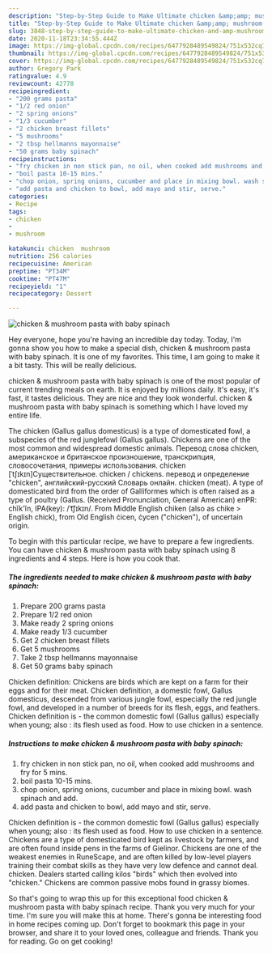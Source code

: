 ```yaml
---
description: "Step-by-Step Guide to Make Ultimate chicken &amp;amp; mushroom pasta with baby spinach"
title: "Step-by-Step Guide to Make Ultimate chicken &amp;amp; mushroom pasta with baby spinach"
slug: 3848-step-by-step-guide-to-make-ultimate-chicken-and-amp-mushroom-pasta-with-baby-spinach
date: 2020-11-18T23:34:55.444Z
image: https://img-global.cpcdn.com/recipes/6477928489549824/751x532cq70/chicken-mushroom-pasta-with-baby-spinach-recipe-main-photo.jpg
thumbnail: https://img-global.cpcdn.com/recipes/6477928489549824/751x532cq70/chicken-mushroom-pasta-with-baby-spinach-recipe-main-photo.jpg
cover: https://img-global.cpcdn.com/recipes/6477928489549824/751x532cq70/chicken-mushroom-pasta-with-baby-spinach-recipe-main-photo.jpg
author: Gregory Park
ratingvalue: 4.9
reviewcount: 42778
recipeingredient:
- "200 grams pasta"
- "1/2 red onion"
- "2 spring onions"
- "1/3 cucumber"
- "2 chicken breast fillets"
- "5 mushrooms"
- "2 tbsp hellmanns mayonnaise"
- "50 grams baby spinach"
recipeinstructions:
- "fry chicken in non stick pan, no oil, when cooked add mushrooms and fry for 5 mins."
- "boil pasta 10-15 mins."
- "chop onion, spring onions, cucumber and place in mixing bowl. wash spinach and add."
- "add pasta and chicken to bowl, add mayo and stir, serve."
categories:
- Recipe
tags:
- chicken
- 
- mushroom

katakunci: chicken  mushroom 
nutrition: 256 calories
recipecuisine: American
preptime: "PT34M"
cooktime: "PT47M"
recipeyield: "1"
recipecategory: Dessert

---
```



![chicken &amp; mushroom pasta with baby spinach](https://img-global.cpcdn.com/recipes/6477928489549824/751x532cq70/chicken-mushroom-pasta-with-baby-spinach-recipe-main-photo.jpg)

Hey everyone, hope you're having an incredible day today. Today, I'm gonna show you how to make a special dish, chicken &amp; mushroom pasta with baby spinach. It is one of my favorites. This time, I am going to make it a bit tasty. This will be really delicious.

chicken &amp; mushroom pasta with baby spinach is one of the most popular of current trending meals on earth. It is enjoyed by millions daily. It's easy, it's fast, it tastes delicious. They are nice and they look wonderful. chicken &amp; mushroom pasta with baby spinach is something which I have loved my entire life.

The chicken (Gallus gallus domesticus) is a type of domesticated fowl, a subspecies of the red junglefowl (Gallus gallus). Chickens are one of the most common and widespread domestic animals. Перевод слова chicken, американское и британское произношение, транскрипция, словосочетания, примеры использования. chicken [ˈtʃɪkɪn]Существительное. chicken / chickens. перевод и определение &#34;chicken&#34;, английский-русский Словарь онлайн. chicken (meat). A type of domesticated bird from the order of Galliformes which is often raised as a type of poultry (Gallus. (Received Pronunciation, General American) enPR: chĭk&#39;ĭn, IPA(key): /ˈt͡ʃɪkɪn/. From Middle English chiken (also as chike &gt; English chick), from Old English ċicen, ċycen (&#34;chicken&#34;), of uncertain origin.


To begin with this particular recipe, we have to prepare a few ingredients. You can have chicken &amp; mushroom pasta with baby spinach using 8 ingredients and 4 steps. Here is how you cook that.

<!--inarticleads1-->

##### The ingredients needed to make chicken &amp; mushroom pasta with baby spinach:

1. Prepare 200 grams pasta
1. Prepare 1/2 red onion
1. Make ready 2 spring onions
1. Make ready 1/3 cucumber
1. Get 2 chicken breast fillets
1. Get 5 mushrooms
1. Take 2 tbsp hellmanns mayonnaise
1. Get 50 grams baby spinach


Chicken definition: Chickens are birds which are kept on a farm for their eggs and for their meat. Chicken definition, a domestic fowl, Gallus domesticus, descended from various jungle fowl, especially the red jungle fowl, and developed in a number of breeds for its flesh, eggs, and feathers. Chicken definition is - the common domestic fowl (Gallus gallus) especially when young; also : its flesh used as food. How to use chicken in a sentence. 

<!--inarticleads2-->

##### Instructions to make chicken &amp; mushroom pasta with baby spinach:

1. fry chicken in non stick pan, no oil, when cooked add mushrooms and fry for 5 mins.
1. boil pasta 10-15 mins.
1. chop onion, spring onions, cucumber and place in mixing bowl. wash spinach and add.
1. add pasta and chicken to bowl, add mayo and stir, serve.


Chicken definition is - the common domestic fowl (Gallus gallus) especially when young; also : its flesh used as food. How to use chicken in a sentence. Chickens are a type of domesticated bird kept as livestock by farmers, and are often found inside pens in the farms of Gielinor. Chickens are one of the weakest enemies in RuneScape, and are often killed by low-level players training their combat skills as they have very low defence and cannot deal. chicken. Dealers started calling kilos &#34;birds&#34; which then evolved into &#34;chicken.&#34; Chickens are common passive mobs found in grassy biomes. 

So that's going to wrap this up for this exceptional food chicken &amp; mushroom pasta with baby spinach recipe. Thank you very much for your time. I'm sure you will make this at home. There's gonna be interesting food in home recipes coming up. Don't forget to bookmark this page in your browser, and share it to your loved ones, colleague and friends. Thank you for reading. Go on get cooking!
